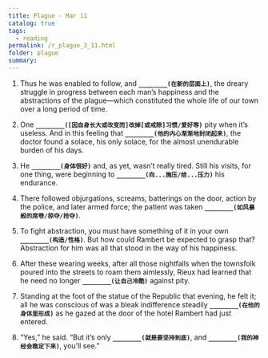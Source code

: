 ```yaml
---
title: Plague - Mar 11
catalog: true
tags: 
  - reading
permalink: /r_plague_3_11.html
folder: plague
summary: 
---
```



1.  Thus he was enabled to follow, and <b data-toggle="tooltip" data-original-title="{{site.data.answers.plag_d_29_a1}}">`________(在新的层面上)`</b>, the dreary struggle in progress between each man’s happiness and the abstractions of the plague—which constituted the whole life of our town over a long period of time.

2.  One <b data-toggle="tooltip" data-original-title="{{site.data.answers.plag_d_29_b1}}">`________([因自身长大或改变而]改掉[或戒除]习惯/爱好等)`</b> pity when it’s useless. And in this feeling that <b data-toggle="tooltip" data-original-title="{{site.data.answers.plag_d_29_b2}}">`________(他的内心渐渐地封闭起来)`</b>, the doctor found a solace, his only solace, for the almost unendurable burden of his days.

3.  He <b data-toggle="tooltip" data-original-title="{{site.data.answers.plag_d_29_c1}}">`________(身体很好)`</b> and, as yet, wasn’t really tired. Still his visits, for one thing, were beginning to <b data-toggle="tooltip" data-original-title="{{site.data.answers.plag_d_29_c2}}">`________(向...施压/给...压力)`</b> his endurance.

4.  There followed objurgations, screams, batterings on the door, action by the police, and later armed force; the patient was taken <b data-toggle="tooltip" data-original-title="{{site.data.answers.plag_d_29_d1}}">`________(如风暴般的席卷/掠夺/抢夺)`</b>.

5.  To fight abstraction, you must have something of it in your own <b data-toggle="tooltip" data-original-title="{{site.data.answers.plag_d_29_e1}}">`________(构造/性格)`</b>. But how could Rambert be expected to grasp that? Abstraction for him was all that stood in the way of his happiness.

6.  After these wearing weeks, after all those nightfalls when the townsfolk poured into the streets to roam them aimlessly, Rieux had learned that he need no longer <b data-toggle="tooltip" data-original-title="{{site.data.answers.plag_d_29_f1}}">`________(让自己冷酷)`</b> against pity.

7.  Standing at the foot of the statue of the Republic that evening, he felt it; all he was conscious of was a bleak indifference steadily <b data-toggle="tooltip" data-original-title="{{site.data.answers.plag_d_29_g1}}">`________(在他的身体里形成)`</b> as he gazed at the door of the hotel Rambert had just entered.

8.  “Yes,” he said. “But it’s only <b data-toggle="tooltip" data-original-title="{{site.data.answers.plag_d_29_h1}}">`________(就是要坚持到底)`</b>, and <b data-toggle="tooltip" data-original-title="{{site.data.answers.plag_d_29_h2}}">`________(我的神经会稳定下来)`</b>, you’ll see.”